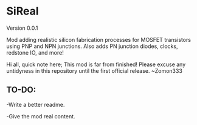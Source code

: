 
SiReal
==============================

Version 0.0.1

Mod adding realistic silicon fabrication processes for MOSFET transistors using PNP and NPN junctions.
Also adds PN junction diodes, clocks, redstone IO, and more!

Hi all, quick note here;
This mod is far from finished! Please excuse any untidyness in this repository until the first official release.
~Zomon333

TO-DO:
-------------------------------------------
-Write a better readme.

-Give the mod real content.
